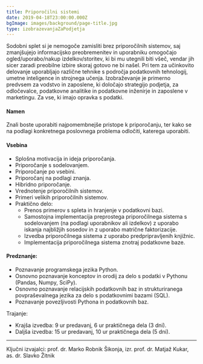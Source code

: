 ```yaml
---
title: Priporočilni sistemi
date: 2019-04-18T23:00:00.000Z
bgImage: images/background/page-title.jpg
type: izobrazevanjaZaPodjetja
---
```

Sodobni splet si je nemogoče zamisliti brez priporočilnih sistemov, saj zmanjšujejo informacijsko preobremenitev in uporabniku omogočajo ogled/uporabo/nakup izdelkov/storitev, ki bi mu utegnili biti všeč, vendar jih sicer zaradi preobilne izbire skoraj gotovo ne bi našel. 
Pri tem za učinkovito delovanje uporabljajo različne tehnike s področja podatkovnih tehnologij, umetne inteligence in strojnega učenja. Izobraževanje je primerno predvsem za vodstvo in zaposlene, ki določajo strategijo podjetja, za odločevalce, podatkovne analitike in podatkovne inženirje in zaposlene v marketingu. 
Za vse, ki imajo opravka s podatki.

#### Namen
Znali boste uporabiti najpomembnejše pristope k priporočanju, ter kako se na podlagi konkretnega poslovnega problema odločiti, katerega uporabiti.

#### Vsebina
- Splošna motivacija in ideja priporočanja.
- Priporočanje s sodelovanjem.
- Priporočanje po vsebini.
- Priporočanj na podlagi znanja.
- Hibridno priporočanje.
- Vrednotenje priporočilnih sistemov.
- Primeri velikih priporočilnih sistemov.
- Praktično delo:
    - Prenos primerov s spleta in hranjenje v podatkovni bazi.
    - Samostojna implementacija preprostega priporočilnega sistema s sodelovanjem (na podlagi uporabnikov ali izdelkov) z uporabo iskanja najbližjih sosedov in z uporabo matrične faktorizacije.
    - Izvedba priporočilnega sistema z uporabo predpripravljenih knjižnic.
    - Implementacija priporočilnega sistema znotraj podatkovne baze.

#### Predznanje:
- Poznavanje programskega jezika Python.
- Osnovno poznavanje konceptov in orodij za delo s podatki v Pythonu (Pandas, Numpy, SciPy).
- Osnovno poznavanje relacijskih podatkovnih baz in strukturiranega povpraševalnega jezika za delo s podatkovnimi bazami (SQL).
- Poznavanje povezljivosti Pythona in podatkovnih baz.

Trajanje: 
- Krajša izvedba: 9 ur predavanj, 6 ur praktičnega dela (3 dni).
- Daljša izvedba: 15 ur predavanj, 10 ur praktičnega dela (5 dni).

---

Ključni izvajalci: prof. dr. Marko Robnik Šikonja, izr. prof. dr. Matjaž Kukar, as. dr. Slavko Žitnik

